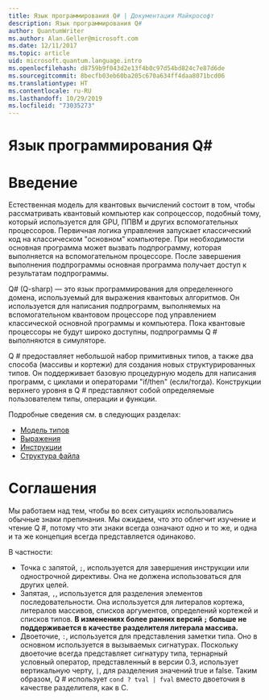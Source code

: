 ```yaml
---
title: Язык программирования Q# | Документация Майкрософт
description: Язык программирования Q#
author: QuantumWriter
ms.author: Alan.Geller@microsoft.com
ms.date: 12/11/2017
ms.topic: article
uid: microsoft.quantum.language.intro
ms.openlocfilehash: d8759b9f043d2e13f4b0c97d54bd824c7e87d6de
ms.sourcegitcommit: 8becfb03eb60ba205c670a634ff4daa8071bcd06
ms.translationtype: HT
ms.contentlocale: ru-RU
ms.lasthandoff: 10/29/2019
ms.locfileid: "73035273"
---
```

# <a name="the-q-programming-language"></a>Язык программирования Q#

# <a name="introduction"></a>Введение

Естественная модель для квантовых вычислений состоит в том, чтобы рассматривать квантовый компьютер как сопроцессор, подобный тому, который используется для GPU, ППВМ и других вспомогательных процессоров.
Первичная логика управления запускает классический код на классическом "основном" компьютере.
При необходимости основная программа может вызвать подпрограмму, которая выполняется на вспомогательном процессоре.
После завершения выполнения подпрограммы основная программа получает доступ к результатам подпрограммы.

Q# (Q-sharp) — это язык программирования для определенного домена, используемый для выражения квантовых алгоритмов.
Он используется для написания подпрограмм, выполняемых на вспомогательном квантовом процессоре под управлением классической основной программы и компьютера.
Пока квантовые процессоры не будут широко доступны, подпрограммы Q # выполняются в симуляторе.

Q # предоставляет небольшой набор примитивных типов, а также два способа (массивы и кортежи) для создания новых структурированных типов.
Он поддерживает базовую процедурную модель для написания программ, с циклами и операторами "if/then" (если/тогда).
Конструкции верхнего уровня в Q # представляют собой определяемые пользователем типы, операции и функции.

Подробные сведения см. в следующих разделах:
- [Модель типов](xref:microsoft.quantum.language.type-model)
- [Выражения](xref:microsoft.quantum.language.expressions)
- [Инструкции](xref:microsoft.quantum.language.statements)
- [Структура файла](xref:microsoft.quantum.language.file-structure)

# <a name="conventions"></a>Соглашения

Мы работаем над тем, чтобы во всех ситуациях использовались обычные знаки препинания.
Мы ожидаем, что это облегчит изучение и чтение Q #, потому что эти знаки всегда означают одно и то же, и одна и та же концепция всегда представляется одинаково.

В частности:

- Точка с запятой, `;`, используется для завершения инструкции или однострочной директивы.
  Она не должена использоваться для других целей.
- Запятая, `,`, используется для разделения элементов последовательности. Она используется для литералов кортежа, литералов массивов, списков аргументов, определений кортежей и списков типов. **В изменениях более ранних версий `;` больше не поддерживается в качестве разделителя литерала массива.**
- Двоеточие, `:`, используется для представления заметки типа. Оно в основном используется в вызываемых сигнатурах.
  Поскольку двоеточие всегда представляет сигнатуру типа, тернарный условный оператор, представленный в версии 0.3, использует вертикальную черту, `|`, для разделения значений true и false. Таким образом, Q # использует `cond ? tval | fval` вместо двоеточия в качестве разделителя, как в C.
  
